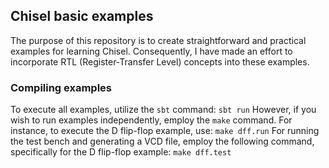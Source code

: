 ## Chisel basic examples
The purpose of this repository is to create straightforward and practical examples for learning Chisel. Consequently, I have made an effort to incorporate RTL (Register-Transfer Level) concepts into these examples.

### Compiling examples
To execute all examples, utilize the `sbt` command:
`sbt run`
However, if you wish to run examples independently, employ the `make` command. For instance, to execute the D flip-flop example, use: 
`make dff.run` 
For running the test bench and generating a VCD file, employ the following command, specifically for the D flip-flop example:
`make dff.test`
